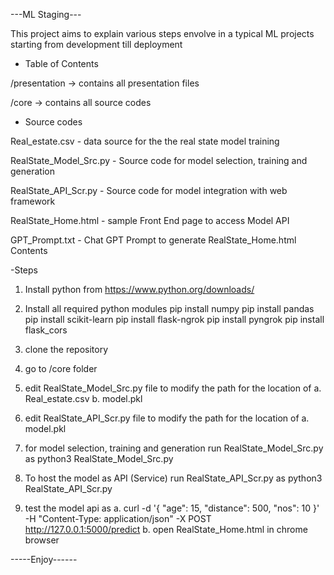 ---ML Staging--- 

This project aims to explain various steps envolve in a typical ML projects starting from development till deployment 


- Table of Contents

/presentation ->  contains all presentation files

/core -> contains all source codes

- Source codes 

Real_estate.csv - data source for the the real state model training 

RealState_Model_Src.py - Source code for model selection, training and generation 

RealState_API_Scr.py - Source code for model integration with web framework 

RealState_Home.html -  sample Front End page to access Model API

GPT_Prompt.txt - Chat GPT Prompt to generate RealState_Home.html Contents

-Steps 
1. Install python from https://www.python.org/downloads/
2. Install all required python modules
    pip install numpy
    pip install pandas
    pip install scikit-learn
    pip install flask-ngrok
    pip install pyngrok
    pip install flask_cors
    
3. clone the repository 
4. go to /core folder 
5. edit RealState_Model_Src.py file to modify the path for the location of 
    a. Real_estate.csv
    b. model.pkl 
6.  edit RealState_API_Scr.py file to modify the path for the location of 
    a. model.pkl 
       
6. for model selection, training and generation run RealState_Model_Src.py as 
  python3 RealState_Model_Src.py
7. To host the model as API (Service) run RealState_API_Scr.py as
  python3 RealState_API_Scr.py
8. test the model api as
   a. curl -d '{ "age": 15, "distance": 500, "nos": 10 }' -H "Content-Type: application/json" -X POST http://127.0.0.1:5000/predict
   b. open RealState_Home.html in chrome browser 
   
-----Enjoy------   
        


